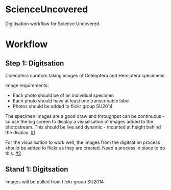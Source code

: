 ScienceUncovered
================

Digitisation workflow for Science Uncovered.


Workflow
========




Step 1: Digitsation
-------------------

Coleoptera curators taking images of Coleoptera and Hemiptera specimens.

Image requirements:

  * Each photo should be of an individual specimen
  * Each photo should have at least one transcribable label
  * Photos should be added to flickr group SU2014
  
The specimen images are a good draw and throughput can be continuous - so use the big screen to display a visualisation of images added to the photostream.  This should be live and dynamic - mounted at height behind the display. [#1](/../../issues/1)

For the visualisation to work well, the images from the digitsation process should be added to flickr as they are created. Need a process in place to do this. [#2](/../../issues/2) 


  
  
  




Stand 1: Digitsation
--------------------


Images will be pulled from flickr group SU2014.



